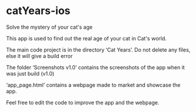 # catYears-ios
Solve the mystery of your cat's age

This app is used to find out the real age of your cat in Cat's world.

The main code project is in the directory ‘Cat Years’. Do not delete any files, else it will give a build error

The folder ‘Screenshots v1.0’ contains the screenshots of the app when it was just build (v1.0)

‘app_page.html’ contains a webpage made to market and showcase the app.

Feel free to edit the code to improve the app and the webpage.